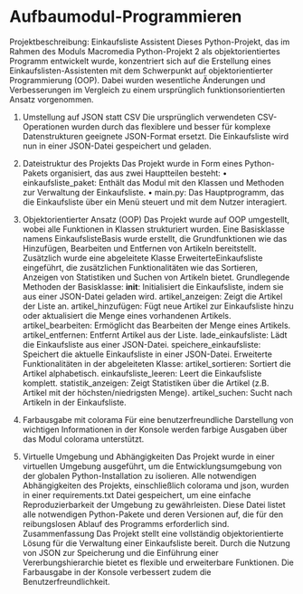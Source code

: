 # Aufbaumodul-Programmieren
Projektbeschreibung: Einkaufsliste Assistent
Dieses Python-Projekt, das im Rahmen des Moduls Macromedia Python-Projekt 2 als objektorientiertes Programm entwickelt wurde, konzentriert sich auf die Erstellung eines Einkaufslisten-Assistenten mit dem Schwerpunkt auf objektorientierter Programmierung (OOP). Dabei wurden wesentliche Änderungen und Verbesserungen im Vergleich zu einem ursprünglich funktionsorientierten Ansatz vorgenommen.
1. Umstellung auf JSON statt CSV
Die ursprünglich verwendeten CSV-Operationen wurden durch das flexiblere und besser für komplexe Datenstrukturen geeignete JSON-Format ersetzt. Die Einkaufsliste wird nun in einer JSON-Datei gespeichert und geladen. 
2. Dateistruktur des Projekts
Das Projekt wurde in Form eines Python-Pakets organisiert, das aus zwei Hauptteilen besteht:
•	einkaufsliste_paket: Enthält das Modul mit den Klassen und Methoden zur Verwaltung der Einkaufsliste.
•	main.py: Das Hauptprogramm, das die Einkaufsliste über ein Menü steuert und mit dem Nutzer interagiert.
3. Objektorientierter Ansatz (OOP)
Das Projekt wurde auf OOP umgestellt, wobei alle Funktionen in Klassen strukturiert wurden. Eine Basisklasse namens EinkaufslisteBasis wurde erstellt, die Grundfunktionen wie das Hinzufügen, Bearbeiten und Entfernen von Artikeln bereitstellt. 
Zusätzlich wurde eine abgeleitete Klasse ErweiterteEinkaufsliste eingeführt, die zusätzlichen Funktionalitäten wie das Sortieren, Anzeigen von Statistiken und Suchen von Artikeln bietet.
Grundlegende Methoden der Basisklasse:
__init__: Initialisiert die Einkaufsliste, indem sie aus einer JSON-Datei geladen wird.
artikel_anzeigen: Zeigt die Artikel der Liste an.
artikel_hinzufügen: Fügt neue Artikel zur Einkaufsliste hinzu oder aktualisiert die Menge eines vorhandenen Artikels.
artikel_bearbeiten: Ermöglicht das Bearbeiten der Menge eines Artikels.
artikel_entfernen: Entfernt Artikel aus der Liste.
lade_einkaufsliste: Lädt die Einkaufsliste aus einer JSON-Datei.
speichere_einkaufsliste: Speichert die aktuelle Einkaufsliste in einer JSON-Datei.
Erweiterte Funktionalitäten in der abgeleiteten Klasse:
artikel_sortieren: Sortiert die Artikel alphabetisch.
einkaufsliste_leeren: Leert die Einkaufsliste komplett.
statistik_anzeigen: Zeigt Statistiken über die Artikel (z.B. Artikel mit der höchsten/niedrigsten Menge).
artikel_suchen: Sucht nach Artikeln in der Einkaufsliste.

4. Farbausgabe mit colorama
Für eine benutzerfreundliche Darstellung von wichtigen Informationen in der Konsole werden farbige Ausgaben über das Modul colorama unterstützt.
5. Virtuelle Umgebung und Abhängigkeiten
Das Projekt wurde in einer virtuellen Umgebung ausgeführt, um die Entwicklungsumgebung von der globalen Python-Installation zu isolieren. Alle notwendigen Abhängigkeiten des Projekts, einschließlich colorama und json, wurden in einer requirements.txt Datei gespeichert, um eine einfache Reproduzierbarkeit der Umgebung zu gewährleisten. Diese Datei listet alle notwendigen Python-Pakete und deren Versionen auf, die für den reibungslosen Ablauf des Programms erforderlich sind.
Zusammenfassung
Das Projekt stellt eine vollständig objektorientierte Lösung für die Verwaltung einer Einkaufsliste bereit. Durch die Nutzung von JSON zur Speicherung und die Einführung einer Vererbungshierarchie bietet es flexible und erweiterbare Funktionen. Die Farbausgabe in der Konsole verbessert zudem die Benutzerfreundlichkeit.
